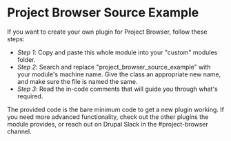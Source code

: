 # Project Browser Source Example

If you want to create your own plugin for Project Browser, follow these steps:
* *Step 1*: Copy and paste this whole module into your "custom" modules folder.
* *Step 2*: Search and replace "project_browser_source_example" with your
module's machine name. Give the class an appropriate new name, and make sure
the file is named the same.
* *Step 3*: Read the in-code comments that will guide you through what's
required.

The provided code is the bare minimum code to get a new plugin working. If you
need more advanced functionality, check out the other plugins the module provides,
or reach out on Drupal Slack in the #project-browser channel.
